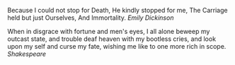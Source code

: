 Because I could not stop for Death,
He kindly stopped for me,
The Carriage held but just Ourselves,
And Immortality.
*Emily Dickinson*

When in disgrace with fortune and men's eyes, 
I all alone beweep my outcast state, and trouble deaf 
heaven with my bootless cries, and look upon my self and
curse my fate, wishing me like to one more rich in scope. *Shakespeare*